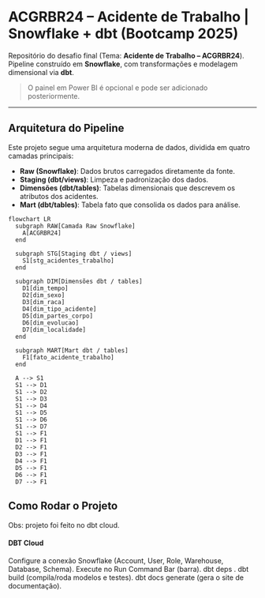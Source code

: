 # ACGRBR24 – Acidente de Trabalho | Snowflake + dbt (Bootcamp 2025)

Repositório do desafio final (Tema: **Acidente de Trabalho – ACGRBR24**).  
Pipeline construído em **Snowflake**, com transformações e modelagem dimensional via **dbt**.  
> O painel em Power BI é opcional e pode ser adicionado posteriormente.

---

##  Arquitetura do Pipeline

Este projeto segue uma arquitetura moderna de dados, dividida em quatro camadas principais:

- **Raw (Snowflake)**: Dados brutos carregados diretamente da fonte.
- **Staging (dbt/views)**: Limpeza e padronização dos dados.
- **Dimensões (dbt/tables)**: Tabelas dimensionais que descrevem os atributos dos acidentes.
- **Mart (dbt/tables)**: Tabela fato que consolida os dados para análise.

```mermaid
flowchart LR
  subgraph RAW[Camada Raw Snowflake]
    A[ACGRBR24]
  end

  subgraph STG[Staging dbt / views]
    S1[stg_acidentes_trabalho]
  end

  subgraph DIM[Dimensões dbt / tables]
    D1[dim_tempo]
    D2[dim_sexo]
    D3[dim_raca]
    D4[dim_tipo_acidente]
    D5[dim_partes_corpo]
    D6[dim_evolucao]
    D7[dim_localidade]
  end

  subgraph MART[Mart dbt / tables]
    F1[fato_acidente_trabalho]
  end

  A --> S1
  S1 --> D1
  S1 --> D2
  S1 --> D3
  S1 --> D4
  S1 --> D5
  S1 --> D6
  S1 --> D7
  S1 --> F1
  D1 --> F1
  D2 --> F1
  D3 --> F1
  D4 --> F1
  D5 --> F1
  D6 --> F1
  D7 --> F1
```
  ## Como Rodar o Projeto 
Obs: projeto foi feito no dbt cloud.
  #### DBT Cloud
Configure a conexão Snowflake (Account, User, Role, Warehouse, Database, Schema).
Execute no Run Command Bar (barra).
dbt deps .
dbt build (compila/roda modelos e testes).
dbt docs generate (gera o site de documentação).




